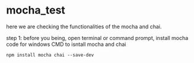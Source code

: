# mocha_test
here we are checking the functionalities of the mocha and chai.

step 1: before you being, open terminal or command prompt,
        install mocha 
        code for windows CMD to isntall mocha and chai

```npm install mocha chai --save-dev```

